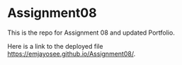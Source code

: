 # Assignment08
This is the repo for Assignment 08 and updated Portfolio.

Here is a link to the deployed file https://emjayosee.github.io/Assignment08/.
